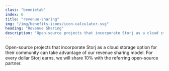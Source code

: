 ```yaml
---
class: "bennietab"
index: 0
title: "revenue-sharing"
img: "/img/benefits-icons/icon-calculator.svg"
heading: "Revenue Sharing"
description: "Open-source projects that incorporate Storj as a cloud storage option for their community can take advantage of our revenue sharing model. For every dollar Storj earns, we will share 10% with the referring open-source partner."
---
```


<p class="bennies-tab-content">
  Open-source projects that incorporate Storj as a cloud storage option for their community can take advantage of our revenue sharing model. For every dollar Storj earns, we will share 10% with the referring open-source partner.
</p>